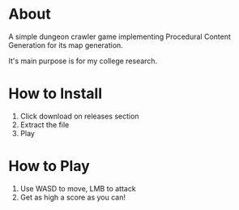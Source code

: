 # About
A simple dungeon crawler game implementing Procedural Content Generation for its map generation.

It's main purpose is for my college research.

# How to Install
1. Click download on releases section
2. Extract the file
3. Play

# How to Play
1. Use WASD to move, LMB to attack
2. Get as high a score as you can!
